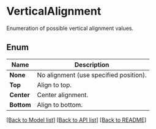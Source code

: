 ﻿
# VerticalAlignment
Enumeration of possible vertical alignment values.

## Enum
 Name | Description
------------ | ------------
**None** | No alignment (use specified position).
**Top** | Align to top.
**Center** | Center alignment.
**Bottom** | Align to bottom.


[[Back to Model list]](../README.md#documentation-for-models) [[Back to API list]](../README.md#documentation-for-api-endpoints) [[Back to README]](../README.md)


